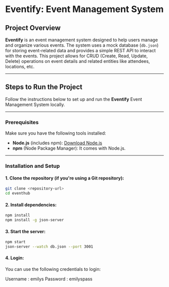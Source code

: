 # Eventify: Event Management System

## Project Overview

**Eventify** is an event management system designed to help users manage and organize various events. The system uses a mock database (`db.json`) for storing event-related data and provides a simple REST API to interact with the events. This project allows for CRUD (Create, Read, Update, Delete) operations on event details and related entities like attendees, locations, etc.

---

## Steps to Run the Project

Follow the instructions below to set up and run the **Eventify** Event Management System locally.

---

### Prerequisites

Make sure you have the following tools installed:

- **Node.js** (includes npm): [Download Node.js](https://nodejs.org/)
- **npm** (Node Package Manager): It comes with Node.js.

---

### Installation and Setup

#### 1. **Clone the repository** (if you're using a Git repository):

```bash
git clone <repository-url>
cd eventhub
```

#### 2. **Install dependencies**:

```bash
npm install
npm install -g json-server
```

#### 3. **Start the server**:

```bash
npm start
json-server --watch db.json --port 3001
```

#### 4. **Login**:

You can use the following credentials to login:

Username : emilys
Password : emilyspass
